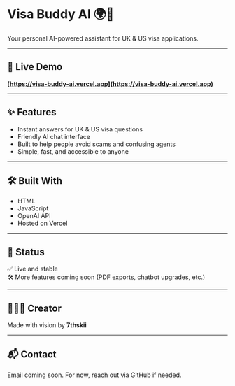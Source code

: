 # Visa Buddy AI 🌍🧠

Your personal AI-powered assistant for UK & US visa applications.

---

## 🔗 Live Demo  
**[https://visa-buddy-ai.vercel.app](https://visa-buddy-ai.vercel.app)**

---

## ✨ Features
- Instant answers for UK & US visa questions
- Friendly AI chat interface
- Built to help people avoid scams and confusing agents
- Simple, fast, and accessible to anyone

---

## 🛠️ Built With
- HTML
- JavaScript
- OpenAI API
- Hosted on Vercel

---

## 📌 Status
✅ Live and stable  
🛠️ More features coming soon (PDF exports, chatbot upgrades, etc.)

---

## 👨🏽‍💻 Creator  
Made with vision by **7thskii**

---

## 📬 Contact  
Email coming soon. For now, reach out via GitHub if needed.

